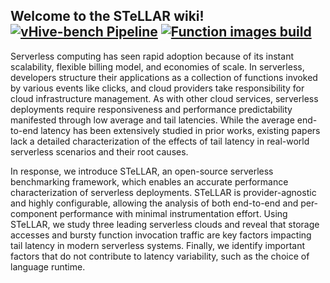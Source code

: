## Welcome to the STeLLAR wiki! [![vHive-bench Pipeline](https://github.com/ease-lab/vhive-bench/actions/workflows/pipeline.yml/badge.svg)](https://github.com/ease-lab/vhive-bench/actions/workflows/pipeline.yml) [![Function images build](https://github.com/ease-lab/vhive-bench/actions/workflows/image-build.yml/badge.svg)](https://github.com/ease-lab/vhive-bench/actions/workflows/image-build.yml)

Serverless computing has seen rapid adoption because of its instant scalability, flexible billing model, and economies of scale. In serverless, developers structure their applications as a collection of functions invoked by various events like clicks, and cloud providers take responsibility for cloud infrastructure management. As with other cloud services, serverless deployments require responsiveness and performance predictability manifested through low average and tail latencies. While the average end-to-end latency has been extensively studied in prior works, existing papers lack a detailed characterization of the effects of tail latency in real-world serverless scenarios and their root causes.

In response, we introduce STeLLAR, an open-source serverless benchmarking framework, which enables an accurate performance characterization of serverless deployments. STeLLAR is provider-agnostic and highly configurable, allowing the analysis of both end-to-end and per-component performance with minimal instrumentation effort. Using STeLLAR, we study three leading serverless clouds and reveal that storage accesses and bursty function invocation traffic are key factors impacting tail latency in modern serverless systems. Finally, we identify important factors that do not contribute to latency variability, such as the choice of language runtime.